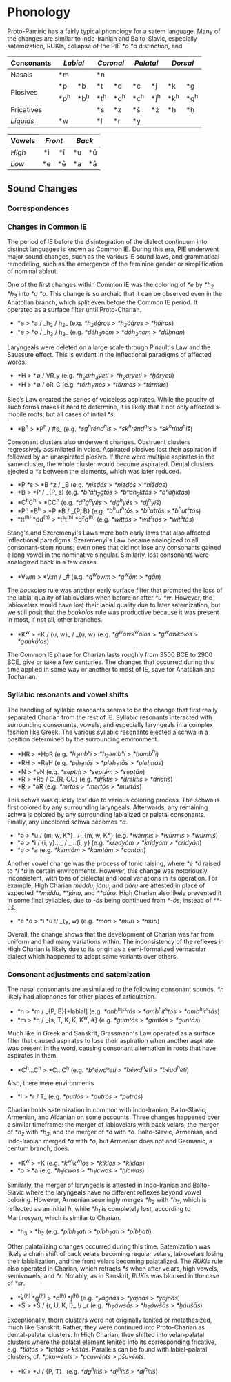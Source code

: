 # Phonology
Proto-Pamiric has a fairly typical phonology for a satem language. Many of the changes are similar to Indo-Iranian and Balto-Slavic, especially satemization, RUKIs, collapse of the PIE _\*o_ _\*a_ distinction, and

<div class="tg-wrap"><table class="tg">
<thead>
  <tr>
    <th class="tg-lboi">Consonants</span></th>
    <th class="tg-9wq8" colspan="2"><span style="font-style:italic">Labial</span></th>
    <th class="tg-9wq8" colspan="2"><span style="font-style:italic">Coronal</span></th>
    <th class="tg-9wq8" colspan="2"><span style="font-style:italic">Palatal</span></th>
    <th class="tg-9wq8" colspan="2"><span style="font-style:italic">Dorsal</span></th>
  </tr>
</thead>
<tbody>
  <tr>
    <td class="tg-f8tv">Nasals</td>
    <td class="tg-c3ow" colspan="2">*m</td>
    <td class="tg-c3ow" colspan="2">*n</td>
    <td class="tg-c3ow" colspan="2"></td>
    <td class="tg-c3ow" colspan="2"></td>
  </tr>
  <tr>
    <td class="tg-wa9f" rowspan="2">Plosives</td>
    <td class="tg-9wq8">*p</td>
    <td class="tg-9wq8">*b</td>
    <td class="tg-9wq8">*t</td>
    <td class="tg-9wq8">*d</td>
    <td class="tg-9wq8">*c</td>
    <td class="tg-9wq8">*j</td>
    <td class="tg-9wq8">*k</td>
    <td class="tg-9wq8">*g</td>
  </tr>
  <tr>
    <td class="tg-9wq8">*p<sup>h</sup></td>
    <td class="tg-9wq8">*b<sup>h</sup></td>
    <td class="tg-9wq8">*t<sup>h</sup></td>
    <td class="tg-9wq8">*d<sup>h</sup></td>
    <td class="tg-9wq8">*c<sup>h</sup></td>
    <td class="tg-9wq8">*j<sup>h</sup></td>
    <td class="tg-9wq8">*k<sup>h</sup></td>
    <td class="tg-9wq8">*g<sup>h</sup></td>
  </tr>
  <tr>
    <td class="tg-wa9f">Fricatives</td>
    <td class="tg-9wq8" colspan="2"></td>
    <td class="tg-9wq8">*s</td>
    <td class="tg-9wq8">*z</td>
    <td class="tg-9wq8">*š</td>
    <td class="tg-9wq8">*ž</td>
    <td class="tg-9wq8">*ḫ</td>
    <td class="tg-9wq8">*ḥ</td>
  </tr>
  <tr>
    <td class="tg-wa9f"><span style="font-style:italic">Liquids</span></td>
    <td class="tg-9wq8" colspan="2">*w</td>
    <td class="tg-9wq8">*l</td>
    <td class="tg-9wq8">*r</td>
    <td class="tg-9wq8" colspan="2">*y</td>
    <td class="tg-9wq8" colspan="2"></td>
  </tr>
</tbody>
</table></div>

<style type="text/css">
.tg2  {border-collapse:collapse;border-spacing:0;margin:0px auto;}
  font-weight:normal;overflow:hidden;padding:10px 5px;word-break:normal;}
.tg2 .tg2-lboi{border-color:inherit;text-align:left;vertical-align:middle}
.tg2 .tg2-wa9f{border-color:inherit;font-style:italic;text-align:left;vertical-align:middle}
.tg2 .tg2-9wq8{border-color:inherit;text-align:center;vertical-align:middle}
@media screen and (max-width: 767px) {.tg2 {width: auto !important;}.tg2 col {width: auto !important;}.tg2-wrap {overflow-x: auto;-webkit-overflow-scrolling: touch;margin: auto 0px;}}</style>
<div class="tg2-wrap"><table class="tg2">
<thead>
  <tr>
    <th class="tg2-lboi"><span style="font-weight:bold">Vowels</span></th>
    <th class="tg2-9wq8" colspan="2"><span style="font-style:italic">Front</span></th>
    <th class="tg2-9wq8" colspan="2"><span style="font-style:italic">Back</span></th>
  </tr>
</thead>
<tbody>
  <tr>
    <td class="tg2-wa9f">High</td>
    <td class="tg2-9wq8">*i</td>
    <td class="tg2-9wq8">*ī</td>
    <td class="tg2-9wq8">*u</td>
    <td class="tg2-9wq8">*ū</td>
  </tr>
  <tr>
    <td class="tg2-wa9f"><span style="font-style:italic">Low</span></td>
    <td class="tg2-9wq8">*e</td>
    <td class="tg2-9wq8">*ē</td>
    <td class="tg2-9wq8">*a</td>
    <td class="tg2-9wq8">*ā</td>
  </tr>
</tbody>
</table></div>

[^vasp]: Likely pronounced longer than unaspirated counterparts since they are reflected as geminates in descendant languages.
[^h-lars]: _\*ḥ_, from PIE _\*h<sub>1</sub>_, has no direct reflexes in descendant languages, but was likely pronounced as \[ɦ\]. On the other hand, _\*ḫ_, from PIE _\*h<sub>2</sub>_ and _\*h<sub>3</sub>_, is preserved word-initially in descendant languages as \[χ\].
[^pals]: Likely pronounced as palatovelar sibilants and affricates rather than plain palatal plosives and non-sibilant fricatives.


## Sound Changes

### Correspondences

### Changes in Common IE
The period of IE before the disintegration of the dialect continuum into distinct languages is known as Common IE. During this era, PIE underwent major sound changes, such as the various IE sound laws, and grammatical remodeling, such as the emergence of the feminine gender or simplification of nominal ablaut.

One of the first changes within Common IE was the coloring of _*e_ by _*h<sub>2</sub>_ _*h<sub>3</sub>_ into _*a_ _*o_. This change is so archaic that it can be observed even in the Anatolian branch, which split even before the Common IE period. It operated as a surface filter until Proto-Charian.

* \*e > \*a / \_h<sub>2</sub> / h<sub>2</sub>\_ (e.g. _*h<sub>2</sub>éǵros_ > _*h<sub>2</sub>áǵros_ > _*ḫájras_)
* \*e > \*o / \_h<sub>3</sub> / h<sub>3</sub>\_ (e.g. _*déh<sub>3</sub>nom_ > _*dóh<sub>3</sub>nom_ > _*dúḫnan_)

Laryngeals were deleted on a large scale through Pinault's Law and the Saussure effect. This is evident in the inflectional paradigms of affected words.

* \*H > \*∅ / VR\_y (e.g. _*h<sub>2</sub>árh<sub>3</sub>yeti_ > _*h<sub>2</sub>áryeti_ > _*ḫáryeti_)
* \*H > \*∅ / oR\_C (e.g. _*tórh<sub>1</sub>mos_ > _*tórmos_ > _*túrmas_)

Sieb’s Law created the series of voiceless aspirates. While the paucity of such forms makes it hard to determine, it is likely that it not only affected s-mobile roots, but all cases of initial _*s_.

* \*B<sup>h</sup> > \*P<sup>h</sup> / #s\_ (e.g. _*sg<sup>h</sup>rénd<sup>h</sup>is_ > _*sk<sup>h</sup>rénd<sup>h</sup>is_ > _*sk<sup>h</sup>rínd<sup>h</sup>iš_)

Consonant clusters also underwent changes. Obstruent clusters regressively assimilated in voice. Aspirated plosives lost their aspiration if followed by an unaspirated plosive. If there were multiple aspirates in the same cluster, the whole cluster would become aspirated. Dental clusters ejected a _\*s_ between the elements, which was later reduced.

* \*P \*s > \*B \*z / \_B (e.g. _*nisdós_ > _*nizdós_ > _*niždás_)
* \*B > \*P / \_{P, s} (e.g. _*bʰah<sub>2</sub>gtós_ > _*bʰah<sub>2</sub>któs_ > _*bʰaḫktás_)
* \*C<sup>h</sup>C<sup>h</sup> > \*CC<sup>h</sup> (e.g. _*d<sup>h</sup>ǵ<sup>h</sup>yés_ > _\*dǵ<sup>h</sup>yés_ > _\*dj<sup>h</sup>yíš_)
* \*P<sup>h</sup> \*B<sup>h</sup> > \*P \*B / \_{P, B} (e.g. _*b<sup>h</sup>ut<sup>h</sup>tós_ > _*b<sup>h</sup>uttós_ > _*b<sup>h</sup>ut<sup>s</sup>tás_)
* \*tt<sup>(h)</sup> \*dd<sup>(h)</sup> > \*t<sup>s</sup>t<sup>(h)</sup> \*d<sup>z</sup>d<sup>(h)</sup> (e.g. _\*wittós_ > _*wit<sup>s</sup>tós_ > _*wit<sup>s</sup>tás_)

Stang's and Szeremenyi's Laws were both early laws that also affected inflectional paradigms. Szeremenyi's Law became analogized to all consonant-stem nouns; even ones that did not lose any consonants gained a long vowel in the nominative singular. Similarly, lost consonants were analogized back in a few cases.

* \*Vwm > \*V:m / \_# (e.g. _*g<sup>w</sup>ówm_ > _*g<sup>w</sup>ṓm_ > _*gā́n_)

The _boukolos_ rule was another early surface filter that prompted the loss of the labial quality of labiovelars when before or after _*u_ _*w_. However, the labiovelars would have lost their labial quality due to later satemization, but we still posit that the _boukolos_ rule was productive because it was present in most, if not all, other branches.

* \*K<sup>w</sup> > \*K / {u, w}\_ / \_{u, w} (e.g. _*g<sup>w</sup>owk<sup>w</sup>ólos_ > _*g<sup>w</sup>owkólos_ > _*gaukúlas_)

The Common IE phase for Charian lasts roughly from 3500 BCE to 2900 BCE, give or take a few centuries. The changes that occurred during this time applied in some way or another to most of IE, save for Anatolian and Tocharian.

### Syllabic resonants and vowel shifts
The handling of syllabic resonants seems to be the change that first really separated Charian from the rest of IE. Syllabic resonants interacted with surrounding consonants, vowels, and especially laryngeals in a complex fashion like Greek. The various syllabic resonants ejected a schwa in a position determined by the surrounding environment.

* \*HṚ > \*HəR (e.g. _\*h<sub>2</sub>ṃbʰí_ > _\*h<sub>2</sub>əmbʰí_ > _*ḫamb<sup>h</sup>í_)
* \*ṚH > \*RəH (e.g. _*pḷh<sub>1</sub>nós_ > _*pləh<sub>1</sub>nós_ > _*pleḥnás_)
* \*Ṇ > \*əN (e.g. _*septṃ́_ > _*septə́m_ > _*septán_)
* \*Ṛ > \*Rə / C\_{R, CC} (e.g. _*dṛ́ḱtis_ > _*drə́ḱtis_ > _*dríctiš_)
* \*Ṛ > \*əR (e.g. _*mṛtós_ > _*mərtós_ > _*murtás_)

This schwa was quickly lost due to various coloring process. The schwa is first colored by any surrounding laryngeals. Afterwards, any remaining schwa is colored by any surrounding labialized or palatal consonants. Finally, any uncolored schwa becomes _*a_.

* \*ə > \*u / {m, w, Kʷ}\_ / \_{m, w, Kʷ} (e.g. _*wə́rmis_ > _*wúrmis_ > _*wúrmiš_)
* \*ə > \*i / {i, y}...\_ / \_...{i, y} (e.g. _*ḱrədyóm_ > _*ḱridyóm_ > _*cridyán_)
* \*ə > \*a (e.g. _*ḱəmtóm_ > _*ḱamtóm_ > _*cantán_)

Another vowel change was the process of tonic raising, where _*é_ _*ó_ raised to _*í_ _*ú_ in certain environments. However, this change was notoriously inconsistent, with tons of dialectal and local variations in its operation. For example, High Charian _méddu_, _jánu_, and _dáru_ are attested in place of expected _**míddu_, _**júnu_, and _**dúru_. High Charian also likely prevented it in some final syllables, due to _-ás_ being continued from _*-ós_, instead of _**-úš_.

* \*é \*ó > \*í \*ú !/ \_{y, w} (e.g. _*móri_ > _*múri_ > _*múri_)

Overall, the change shows that the development of Charian was far from uniform and had many variations within. The inconsistency of the reflexes in High Charian is likely due to its origin as a semi-formalized vernacular dialect which happened to adopt some variants over others.

### Consonant adjustments and satemization
The nasal consonants are assimilated to the following consonant sounds. _*n_ likely had allophones for other places of articulation.

* \*n > \*m / \_{P, B}[+labial] (e.g. _*anb<sup>h</sup>it<sup>s</sup>tós_ > _*amb<sup>h</sup>it<sup>s</sup>tós_ > _*amb<sup>h</sup>it<sup>s</sup>tás_)
* \*m > \*n / \_{s, T, K, Ḱ, K<sup>w</sup>, #} (e.g. _*gumtós_ > _*guntós_ > _*guntás_)

Much like in Greek and Sanskrit, Grassmann's Law operated as a surface filter that caused aspirates to lose their aspiration when another aspirate was present in the word, causing consonant alternation in roots that have aspirates in them.

* \*C<sup>h</sup>…C<sup>h</sup> > \*C…C<sup>h</sup> (e.g. _*bʰéwdʰeti_ > _*béwd<sup>h</sup>eti_ > _*béud<sup>h</sup>eti_)

Also, there were environments

* \*l > \*r / T_ (e.g. _*putlós_ > _*putrós_ > _*putrás_)

Charian holds satemization in common with Indo-Iranian, Balto-Slavic, Armenian, and Albanian on some accounts. Three changes happened over a similar timeframe: the merger of labiovelars with back velars, the merger of _*h<sub>2</sub>_ with _*h<sub>3</sub>_, and the merger of _*a_ with _*o_. Balto-Slavic, Armenian, and Indo-Iranian merged _*a_ with _*o_, but Armenian does not and Germanic, a centum branch, does.

* \*K<sup>w</sup> > \*K (e.g. _*k<sup>w</sup>ík<sup>w</sup>los_ > _*kíklos_ > _*kíklas_)
* \*o > \*a (e.g. _*h<sub>1</sub>ícwos_ > _*h<sub>1</sub>ícwas_ > _*ḥícwas_)

Similarly, the merger of laryngeals is attested in Indo-Iranian and Balto-Slavic where the laryngeals have no different reflexes beyond vowel coloring. However, Armenian seemingly merges _*h<sub>2</sub>_ with _*h<sub>3</sub>_, which is reflected as an initial _h_, while _*h<sub>1</sub>_ is completely lost, according to Martirosyan, which is similar to Charian.

* \*h<sub>3</sub> > \*h<sub>2</sub> (e.g. _*píbh<sub>3</sub>ati_ > _*píbh<sub>2</sub>ati_ > _*píbḫati_)

Other palatalizing changes occurred during this time. Satemization was likely a chain shift of back velars becoming regular velars, labiovelars losing their labialization, and the front velars becoming palatalized. The _RUKIs_ rule also operated in Charian, which retracts _*s_ when after velars, high vowels, semivowels, and _*r_. Notably, as in Sanskrit, _RUKIs_ was blocked in the case of _*sr_.

* \*ḱ<sup>(h)</sup> \*ǵ<sup>(h)</sup> > \*c<sup>(h)</sup> \*j<sup>(h)</sup> (e.g. _*yaǵnás_ > _*yajnás_ > _*yajnás_)
* \*S > \*Š / {r, U, K, I}\_ !/ \_r (e.g. _*h<sub>2</sub>áwsās_ > _*h<sub>2</sub>áwšās_ > _*ḫáušās_)

Exceptionally, thorn clusters were not originally lenited or metathesized, much like Sanskrit. Rather, they were continued into Proto-Charian as dental-palatal clusters. In High Charian, they shifted into velar-palatal clusters where the palatal element lenited into its corresponding fricative, e.g. _*tḱitós_ > _*tcitás_ > _kšitás_. Parallels can be found with labial-palatal clusters, cf. _*pḱuwénts_ > _*pcuwénts_ > _pšuvénts_.

* \*K > \*J / {P, T}\_ (e.g. _*dg<sup>h</sup>ítiš_ > _*dj<sup>h</sup>ítiš_ > _*dj<sup>h</sup>ítiš_)
